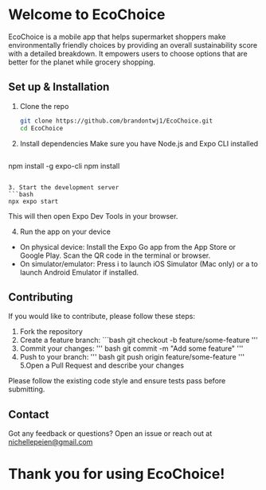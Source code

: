 # Welcome to EcoChoice

EcoChoice is a mobile app that helps supermarket shoppers make environmentally friendly choices by providing an overall sustainability score with a detailed breakdown. It empowers users to choose options that are better for the planet while grocery shopping.

## Set up & Installation

1. Clone the repo
   ```bash
   git clone https://github.com/brandontwj1/EcoChoice.git
   cd EcoChoice
   ```
   
2. Install dependencies
   Make sure you have Node.js and Expo CLI installed
   ```bash
  npm install -g expo-cli
  npm install
   ```

3. Start the development server
   ```bash
  npx expo start
   ```
This will then open Expo Dev Tools in your browser.

4. Run the app on your device
- On physical device: Install the Expo Go app from the App Store or Google Play. Scan the QR code in the terminal or browser.
- On simulator/emulator: Press i to launch iOS Simulator (Mac only) or a to launch Android Emulator if installed.

## Contributing
If you would like to contribute, please follow these steps: 

1. Fork the repository
2. Create a feature branch: ```bash git checkout -b feature/some-feature '''
3. Commit your changes: ''' bash git commit -m "Add some feature" '''
4. Push to your branch: ''' bash git push origin feature/some-feature '''
5.Open a Pull Request and describe your changes

Please follow the existing code style and ensure tests pass before submitting.

## Contact 
Got any feedback or questions? Open an issue or reach out at nichellepeien@gmail.com

# Thank you for using EcoChoice! 
